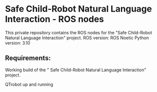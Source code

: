 # Safe Child-Robot Natural Language Interaction - ROS nodes
This private repository contains the ROS nodes for the "Safe Child-Robot Natural Language Interaction" project. 
ROS version: ROS Noetic
Python version: 3.10

## Requirements:

Working build of the " Safe Child-Robot Natural Language Interaction" project.

QTrobot up and running
